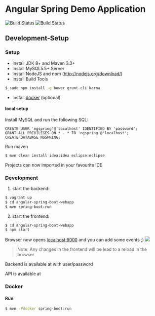 # Angular Spring Demo Application 
[![Build Status](https://travis-ci.org/holisticon/continous-delivery-demo.svg?branch=master)](https://travis-ci.org/holisticon/continous-delivery-demo) [![Build Status](https://server.holisticon.de/jenkins/buildStatus/icon?job=Public/ContinousDelivery_Demo)](https://server.holisticon.de/jenkins/job/Public/ContinousDelivery_Demo)

## Development-Setup

### Setup

* Install JDK 8+ and Maven 3.3+
* Install MySQL5.5+ Server
* Install NodeJS and npm (http://nodejs.org/download/)
* Install Build Tools
```bash
$ sudo npm install -g bower grunt-cli karma
```
* Install [docker](http://docs.docker.com) (optional)


#### local setup

Install MySQL and run the following SQL:
```
CREATE USER 'ngspring'@'localhost' IDENTIFIED BY 'password';
GRANT ALL PRIVILEGES ON * . * TO 'ngspring'@'localhost';
CREATE DATABASE NGSPRING;
```

Run maven

```bash
$ mvn clean install idea:idea eclipse:eclipse
```

Projects can now imported in your favourite IDE

### Development


1. start the backend:

```bash
$ vagrant up
$ cd angular-spring-boot-webapp
$ mvn spring-boot:run
```

2. start the frontend:

```bash
$ cd angular-spring-boot-webapp
$ npm start
```

Browser now opens [localhost:9000](http://localhost:9000) and you can add some events ;)
![](sample.png)


>Note: 
Any changes in the frontend will be lead to a reload in the browser

Backend is available at [](http://localhost:9080) with user/password

API is available at [](http://localhost:9080/swagger-ui.html)

### Docker

#### Run

```bash
$ mvn -Pdocker spring-boot:run
```
